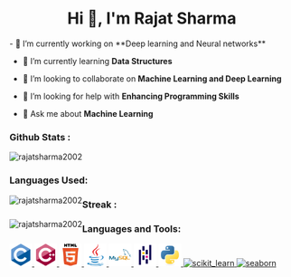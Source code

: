 <h1 align="center">Hi 👋, I'm Rajat Sharma</h1>
- 🔭 I’m currently working on **Deep learning and Neural networks**

- 🌱 I’m currently learning **Data Structures**

- 👯 I’m looking to collaborate on **Machine Learning and Deep Learning**

- 🤝 I’m looking for help with **Enhancing Programming Skills**

- 💬 Ask me about **Machine Learning**

<h3 align="left">Github Stats :</h3>
<p>&nbsp;<img align="left" src="https://github-readme-stats.vercel.app/api?username=rajatsharma2002&show_icons=true&locale=en" alt="rajatsharma2002" /></p>

<h3 align="left">Languages Used:</h3>
<p><img align="left" src="https://github-readme-stats.vercel.app/api/top-langs?username=rajatsharma2002&show_icons=true&locale=en&layout=compact" alt="rajatsharma2002" /></p>

<h3 align="left">Streak :</h3>
<p><img align="left" src="https://github-readme-streak-stats.herokuapp.com/?user=rajatsharma2002&" alt="rajatsharma2002" /></p>

<h3 align="left">Languages and Tools:</h3>
<p align="left"> <a href="https://www.cprogramming.com/" target="_blank" rel="noreferrer"> <img src="https://raw.githubusercontent.com/devicons/devicon/master/icons/c/c-original.svg" alt="c" width="40" height="40"/> </a> <a href="https://www.w3schools.com/cpp/" target="_blank" rel="noreferrer"> <img src="https://raw.githubusercontent.com/devicons/devicon/master/icons/cplusplus/cplusplus-original.svg" alt="cplusplus" width="40" height="40"/> </a> <a href="https://www.w3.org/html/" target="_blank" rel="noreferrer"> <img src="https://raw.githubusercontent.com/devicons/devicon/master/icons/html5/html5-original-wordmark.svg" alt="html5" width="40" height="40"/> </a> <a href="https://www.java.com" target="_blank" rel="noreferrer"> <img src="https://raw.githubusercontent.com/devicons/devicon/master/icons/java/java-original.svg" alt="java" width="40" height="40"/> </a> <a href="https://www.mysql.com/" target="_blank" rel="noreferrer"> <img src="https://raw.githubusercontent.com/devicons/devicon/master/icons/mysql/mysql-original-wordmark.svg" alt="mysql" width="40" height="40"/> </a> <a href="https://pandas.pydata.org/" target="_blank" rel="noreferrer"> <img src="https://raw.githubusercontent.com/devicons/devicon/2ae2a900d2f041da66e950e4d48052658d850630/icons/pandas/pandas-original.svg" alt="pandas" width="40" height="40"/> </a> <a href="https://www.python.org" target="_blank" rel="noreferrer"> <img src="https://raw.githubusercontent.com/devicons/devicon/master/icons/python/python-original.svg" alt="python" width="40" height="40"/> </a> <a href="https://scikit-learn.org/" target="_blank" rel="noreferrer"> <img src="https://upload.wikimedia.org/wikipedia/commons/0/05/Scikit_learn_logo_small.svg" alt="scikit_learn" width="40" height="40"/> </a> <a href="https://seaborn.pydata.org/" target="_blank" rel="noreferrer"> <img src="https://seaborn.pydata.org/_images/logo-mark-lightbg.svg" alt="seaborn" width="40" height="40"/> </a> </p>
